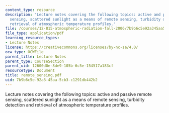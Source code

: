```yaml
---
content_type: resource
description: 'Lecture notes covering the following topics: active and passive remote
  sensing, scattered sunlight as a means of remote sensing, turbidity detection and
  retrieval of atmospheric temperature profiles.'
file: /courses/12-815-atmospheric-radiation-fall-2006/7b9b6c5e92a345aa5cb3c1291db442b2_remote_sensing.pdf
file_type: application/pdf
learning_resource_types:
- Lecture Notes
license: https://creativecommons.org/licenses/by-nc-sa/4.0/
ocw_type: OCWFile
parent_title: Lecture Notes
parent_type: CourseSection
parent_uid: 12600d0e-8de9-105b-6c5e-154517a183cf
resourcetype: Document
title: remote_sensing.pdf
uid: 7b9b6c5e-92a3-45aa-5cb3-c1291db442b2
---
```

Lecture notes covering the following topics: active and passive remote sensing, scattered sunlight as a means of remote sensing, turbidity detection and retrieval of atmospheric temperature profiles.